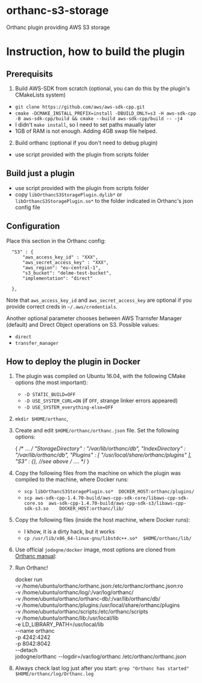 # orthanc-s3-storage

Orthanc plugin providing AWS S3 storage

# Instruction, how to build the plugin

## Prerequisits
1. Build AWS-SDK from scratch (optional, you can do this by the plugin's CMakeLists system)
  - `git clone https://github.com/aws/aws-sdk-cpp.git`
  - `cmake -DCMAKE_INSTALL_PREFIX=install -DBUILD_ONLY=s3 -H aws-sdk-cpp -B aws-sdk-cpp/build && cmake --build aws-sdk-cpp/build -- -j4`
  - I didn't `make install`, so I need to set paths maually later
  - 1GB of RAM is not enough. Adding 4GB swap file helped.

2. Build orthanc (optional if you don't need to debug plugin)
  - use script provided with the plugin from scripts folder

## Build just a plugin
  - use script provided with the plugin from scripts folder
  - copy `libOrthancS3StoragePlugin.dylib*` or `libOrthancS3StoragePlugin.so*` to the folder indicated in Orthanc's json config file


## Configuration

Place this section in the Orthanc config:

```
  "S3" : {
      "aws_access_key_id" : "XXX",
      "aws_secret_access_key" : "XXX",
      "aws_region": "eu-central-1",
      "s3_bucket": "delme-test-bucket",
      "implementation": "direct"

  },
```

Note that `aws_access_key_id` and `aws_secret_access_key` are optional if you provide correct creds in `~/.aws/credentials`.

Another optional parameter chooses between AWS Trarnsfer Manager (default) and Direct Object operations on S3. 
Possible values:
 - `direct`
 - `transfer_manager`


## How to deploy the plugin in Docker
1. The plugin was compiled on Ubuntu 16.04, with the following CMake options (the most important): 
   - `-D STATIC_BUILD=OFF`
   - `-D USE_SYSTEM_CURL=ON` (if `OFF`, strange linker errors appeared)
   - `-D USE_SYSTEM_everything-else=OFF`

2. `mkdir $HOME/orthanc`, 

3. Create and edit `$HOME/orthanc/orthanc.json` file. Set the following options:

    { /* ... */
    "StorageDirectory" : "/var/lib/orthanc/db",
    "IndexDirectory" : "/var/lib/orthanc/db",
    "Plugins" : [ "/usr/local/share/orthanc/plugins" ],
    "S3" : {}, //see above
    /* .... */
    }

3. Copy the following files from the machine on which the plugin was compiled to the machine, where Docker runs:
   - `scp libOrthancS3StoragePlugin.so*  DOCKER_HOST:orthanc/plugins/`
   - `scp aws-sdk-cpp-1.4.70-build/aws-cpp-sdk-core/libaws-cpp-sdk-core.so  aws-sdk-cpp-1.4.70-build/aws-cpp-sdk-s3/libaws-cpp-sdk-s3.so    DOCKER_HOST:orthanc/lib/`

   
4. Copy the following files (inside the host machine, where Docker runs):
   - I khow, it is a dirty hack, but it works
   - `cp /usr/lib/x86_64-linux-gnu/libstdc++.so*  $HOME/orthanc/lib/`

5. Use official `jodogne/docker` image, most options are cloned from [Orthanc manual](http://book.orthanc-server.com/users/docker.html):

6. Run Orthanc!

    docker run \
    -v /home/ubuntu/orthanc/orthanc.json:/etc/orthanc/orthanc.json:ro \
    -v /home/ubuntu/orthanc/log/:/var/log/orthanc/ \
    -v /home/ubuntu/orthanc/orthanc-db/:/var/lib/orthanc/db/ \
    -v /home/ubuntu/orthanc/plugins:/usr/local/share/orthanc/plugins \
    -v /home/ubuntu/orthanc/scripts:/etc/orthanc/scripts \
    -v /home/ubuntu/orthanc/lib:/usr/local/lib \
    -e LD_LIBRARY_PATH=/usr/local/lib \
    --name orthanc \
    -p 4242:4242 \
    -p 8042:8042   \
    --detach \
    jodogne/orthanc  --logdir=/var/log/orthanc /etc/orthanc/orthanc.json

7. Always check last log just after you start:  `grep "Orthanc has started" $HOME/orthanc/log/Orthanc.log` 

